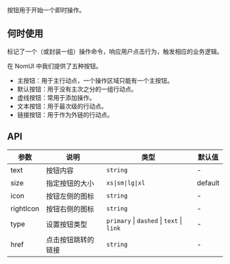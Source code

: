 按钮用于开始一个即时操作。

## 何时使用

标记了一个（或封装一组）操作命令，响应用户点击行为，触发相应的业务逻辑。

在 NomUI 中我们提供了五种按钮。

- 主按钮：用于主行动点，一个操作区域只能有一个主按钮。
- 默认按钮：用于没有主次之分的一组行动点。
- 虚线按钮：常用于添加操作。
- 文本按钮：用于最次级的行动点。
- 链接按钮：用于作为外链的行动点。

## API

| 参数      | 说明               | 类型             | 默认值  |
| --------- | ------------------ | ---------------- | ------- |
| text      | 按钮内容           | `string`         | -       |
| size      | 指定按钮的大小     | `xs\|sm\|lg\|xl` | default |
| icon      | 按钮左侧的图标     | `string`         | -       |
| rightIcon | 按钮右侧的图标     | `string`         | -       |
| type      | 设置按钮类型       | `primary` \| `dashed` \| `text` \| `link` | - |
| href      | 点击按钮跳转的链接 | `string`         | -       |
